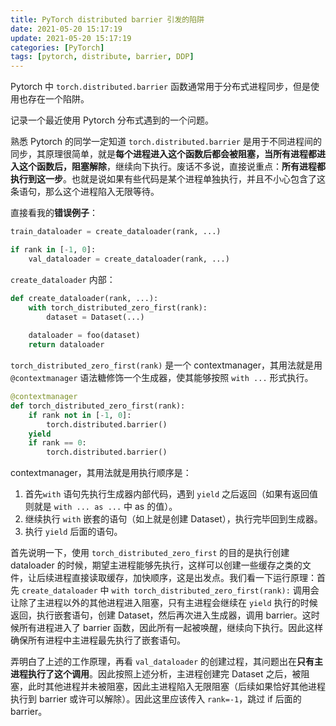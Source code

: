 ```yaml
---
title: PyTorch distributed barrier 引发的陷阱
date: 2021-05-20 15:17:19
update: 2021-05-20 15:17:19
categories: [PyTorch]
tags: [pytorch, distribute, barrier, DDP]
---
```


Pytorch 中 `torch.distributed.barrier` 函数通常用于分布式进程同步，但是使用也存在一个陷阱。

<!-- more -->

记录一个最近使用 Pytorch 分布式遇到的一个问题。

熟悉 Pytorch 的同学一定知道 `torch.distributed.barrier` 是用于不同进程间的同步，其原理很简单，就是**每个进程进入这个函数后都会被阻塞，当所有进程都进入这个函数后，阻塞解除**，继续向下执行。废话不多说，直接说重点：**所有进程都执行到这一步**。也就是说如果有些代码是某个进程单独执行，并且不小心包含了这条语句，那么这个进程陷入无限等待。

直接看我的**错误例子**：

```python
train_dataloader = create_dataloader(rank, ...)

if rank in [-1, 0]:
    val_dataloader = create_dataloader(rank, ...)
```

`create_dataloader` 内部：
```python
def create_dataloader(rank, ...):
    with torch_distributed_zero_first(rank):
        dataset = Dataset(...)
    
    dataloader = foo(dataset)
    return dataloader
```

`torch_distributed_zero_first(rank)` 是一个 contextmanager，其用法就是用 `@contextmanager` 语法糖修饰一个生成器，使其能够按照 `with ...` 形式执行。
```python
@contextmanager
def torch_distributed_zero_first(rank):
    if rank not in [-1, 0]:
        torch.distributed.barrier()
    yield
    if rank == 0:
        torch.distributed.barrier()
```
contextmanager，其用法就是用执行顺序是：
1. 首先`with` 语句先执行生成器内部代码，遇到 `yield` 之后返回（如果有返回值则就是 `with ... as ...` 中 as 的值）。
2. 继续执行 `with` 嵌套的语句（如上就是创建 Dataset），执行完毕回到生成器。
3. 执行 `yield` 后面的语句。

首先说明一下，使用 `torch_distributed_zero_first` 的目的是执行创建 dataloader 的时候，期望主进程能够先执行，这样可以创建一些缓存之类的文件，让后续进程直接读取缓存，加快顺序，这是出发点。我们看一下运行原理：首先 `create_dataloader` 中 `with torch_distributed_zero_first(rank):` 调用会让除了主进程以外的其他进程进入阻塞，只有主进程会继续在 `yield` 执行的时候返回，执行嵌套语句，创建 Dataset，然后再次进入生成器，调用 barrier。这时候所有进程进入了 barrier 函数，因此所有一起被唤醒，继续向下执行。因此这样确保所有进程中主进程最先执行了嵌套语句。

弄明白了上述的工作原理，再看 `val_dataloader` 的创建过程，其问题出在**只有主进程执行了这个调用**。因此按照上述分析，主进程创建完 Dataset 之后，被阻塞，此时其他进程并未被阻塞，因此主进程陷入无限阻塞（后续如果恰好其他进程执行到 barrier 或许可以解除）。因此这里应该传入 `rank=-1`，跳过 if 后面的 barrier。